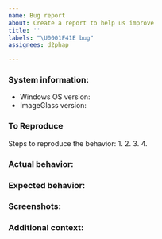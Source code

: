 ```yaml
---
name: Bug report
about: Create a report to help us improve
title: ''
labels: "\U0001F41E bug"
assignees: d2phap

---
```


### System information:
 - Windows OS version: 
 - ImageGlass version: 


### To Reproduce
Steps to reproduce the behavior:
1. 
2. 
3. 
4. 


### Actual behavior:
<!-- A clear and concise description of what the bug is. -->


### Expected behavior:
<!-- A clear and concise description of what you expected to happen. -->


### Screenshots:
<!-- If applicable, add screenshots to help explain your problem. -->


### Additional context:
<!-- Add any other context about the problem here. -->
